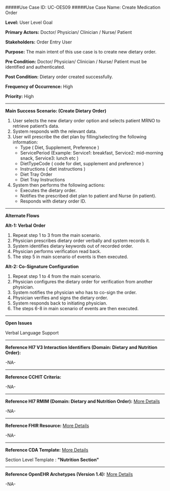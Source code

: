 #####Use Case ID: UC-OES09
#####Use Case Name: Create Medication Order

**Level:**                     User Level Goal

**Primary Actors:**            Doctor/ Physician/ Clinician / Nurse/ Patient 

**Stakeholders:**              Order Entry User

**Purpose:**                   The main intent of this use case is to create new dietary order.

**Pre Condition:**             Doctor/ Physician/ Clinician / Nurse/ Patient must be identified and authenticated.   

**Post Condition:**            Dietary order created successfully.

**Frequency of Occurrence:**   High

**Priority:**                  High
__________________________________________________________
**Main Success Scenario: (Create Dietary Order)**

1.	User selects the new dietary order option and selects patient MRNO to retrieve patient’s data.
2.	System responds with the relevant data.
3.	User will prescribe the diet plan by filling/selecting the following information:
    * Type ( Diet, Supplement, Preference )
    * ServicePeriod (Example: Service1: breakfast, Service2: mid-morning snack, Service3: lunch etc )
    * DietTypeCode ( code for diet, supplement and preference )
    * Instructions ( diet instructions )
    * Diet Tray Order
    * Diet Tray Instructions
4.	System then performs the following actions:
    * Executes the dietary order.
    * Notifies the prescribed diet plan to patient and Nurse (in patient). 
    * Responds with dietary order ID. 

__________________________________________________________
**Alternate Flows** 

**Alt-1: Verbal Order**

1.	Repeat step 1 to 3 from the main scenario.
2.	Physician prescribes dietary order verbally and system records it.
3.	System identifies dietary keywords out of recorded order.
4.	Physician performs verification read back.
5.	The step 5 in main scenario of events is then executed.

**Alt-2: Co-Signature Configuration**

1.	Repeat step 1 to 4 from the main scenario.
2.	Physician configures the dietary order for verification from another physician.
3.	System notifies the physician who has to co-sign the order.
4.	Physician verifies and signs the dietary order.
5.	System responds back to initiating physician.
6.	The steps 6-8 in main scenario of events are then executed.

_______________________________________________________________
**Open Issues**

Verbal Language Support
_______________________________________________________________
**Reference Hl7 V3 Interaction Identifiers (Domain: Dietary and Nutrition Order):**

-NA-
_______________________________________________________________
**Reference CCHIT Criteria:**

-NA-

_______________________________________________________________
**Reference Hl7 RMIM (Domain: Dietary and Nutrition Order):** [More Details](http://www.hl7.org/implement/standards/product_brief.cfm?product_id=306)

-NA-

_______________________________________________________________
**Reference FHIR Resource:** [More Details](http://www.hl7.org/implement/standards/fhir/resourcelist.html)

-NA-
_______________________________________________________________
**Reference CDA Template:** [More Details](http://www.hl7.org/Special/committees/structure/index.cfm)

Section Level Template : **"Nutrition Section"**

______________________________________________________________
**Reference OpenEHR Archetypes (Version 1.4):** [More Details](http://www.openehr.org/ckm/)

-NA-

